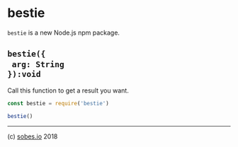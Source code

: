 # bestie

`bestie` is a new Node.js npm package.

## `bestie({`<br/>&nbsp;&nbsp;`arg: String`<br/>`}):void`

Call this function to get a result you want.

```js
const bestie = require('bestie')

bestie()
```

---

(c) [sobes.io][1] 2018

[1]: https://sobes.io
